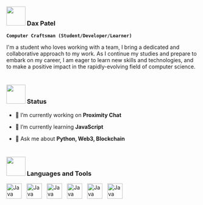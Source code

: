 
### <img src="https://media.giphy.com/media/w1OBpBd7kJqHrJnJ13/giphy.gif" width="50"> Dax Patel
  
 **`Computer Craftsman (Student/Developer/Learner)`**

I'm a student who loves working with a team, I bring a dedicated and collaborative approach to my work. As I continue my studies and prepare to embark on my career, I am eager to learn new skills and technologies, and to make a positive impact in the rapidly-evolving field of computer science.

#

### <img src="https://media.giphy.com/media/Wp6BRn60B4jaUwW2eK/giphy.gif" width="50"> Status
- 🔭 I’m currently working on **Proximity Chat**

- 🌱 I’m currently learning **JavaScript**

- 💬 Ask me about **Python, Web3, Blockchain**

#

### <img src="https://media.giphy.com/media/VgCDAzcKvsR6OM0uWg/giphy.gif" width="50"> Languages and Tools
<img align="left" alt="Java" width="40px" style="padding-right:10px;" src="https://cdn.jsdelivr.net/gh/devicons/devicon/icons/java/java-original.svg" />
<img align="left" alt="Java" width="40px" style="padding-right:10px;" src="https://cdn.jsdelivr.net/gh/devicons/devicon/icons/python/python-plain.svg" />
<img align="left" alt="Java" width="40px" style="padding-right:10px;" src="https://cdn.jsdelivr.net/gh/devicons/devicon/icons/html5/html5-original-wordmark.svg" />
<img align="left" alt="Java" width="40px" style="padding-right:10px;" src="https://cdn.jsdelivr.net/gh/devicons/devicon/icons/javascript/javascript-plain.svg" />
<img align="left" alt="Java" width="40px" style="padding-right:10px;" src="https://cdn.jsdelivr.net/gh/devicons/devicon/icons/react/react-original.svg" />
<img align="left" alt="Java" width="40px" style="padding-right:10px;" src="https://cdn.jsdelivr.net/gh/devicons/devicon/icons/c/c-plain.svg" />
